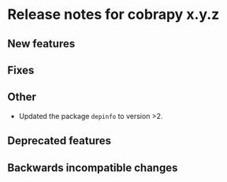 # Release notes for cobrapy x.y.z

## New features

## Fixes

## Other

* Updated the package `depinfo` to version >2.

## Deprecated features

## Backwards incompatible changes
